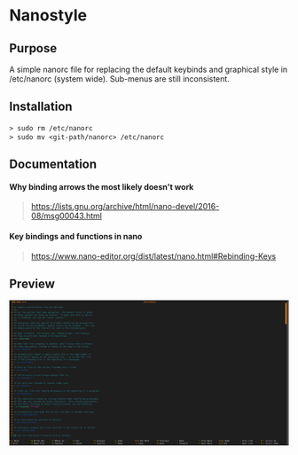 # Nanostyle

## Purpose

A simple nanorc file for replacing the default keybinds and graphical style in /etc/nanorc (system wide). Sub-menus are still inconsistent.

## Installation
```
> sudo rm /etc/nanorc
> sudo mv <git-path/nanorc> /etc/nanorc
```

## Documentation
#### Why binding arrows the most likely doesn't work
> https://lists.gnu.org/archive/html/nano-devel/2016-08/msg00043.html
#### Key bindings and functions in nano
> https://www.nano-editor.org/dist/latest/nano.html#Rebinding-Keys

## Preview
![](05.02.2023.png)